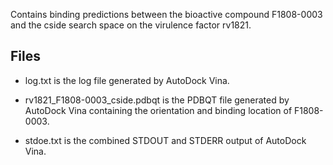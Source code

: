 Contains binding predictions between the bioactive compound F1808-0003 and the cside search space on the virulence factor rv1821.

## Files

- log.txt is the log file generated by AutoDock Vina.

- rv1821_F1808-0003_cside.pdbqt is the PDBQT file generated by AutoDock Vina containing the orientation and binding location of F1808-0003.

- stdoe.txt is the combined STDOUT and STDERR output of AutoDock Vina.

